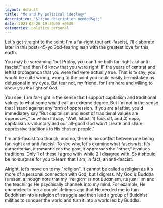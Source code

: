 ```yaml
---
layout: default
title: "Me and My political ideology"
description: "&lt;no description needed&gt;"
date: 2021-08-26 19:40:00 +0530
categories: politics personal
---
```


Let's get straight to the point: I'm a far-right (but anti-fascist, I'll elaborate later in this post) 45-yo God-fearing man with the greatest love for this earth.

You may be screaming "but Proloy, you can't be both far-right and anti-fascist!" and then I'd know that you were right, 
IF the years of centrist and leftist propaganda that you were fed were actually true. That is to say, you would be quite wrong, 
wrong to the point you could easily be mistaken as delusional in my eyes. But fear not, my friend, for I am here and willing to show you the light of God.

You see, I am far-right in the sense that I support capitalism and traditional values to what some would call an extreme degree.
But I'm not in the sense that I stand against any form of oppression. 
If you are a leftist, you'd immediately say "But capitalism and most of traditional values are oppressive," to which I'd say, 
"Well, leftist, 1) fuck off, and 2) nope, capitalism is voluntary and our all-good God won't create and share oppressive traditions to His chosen people."

I'm anti-fascist too though, and no, there is no conflict between me being far-right and anti-fascist. 
To see why, let's examine what fascism is:
It's authoritarian, it romanticizes the past, it oppresses the "other," it values traditions.
Only 1 of these I agree with, while 2 I disagree with. So it should be no surprise for you to learn that I am, in fact, an anti-fascist.

Alright, let's move on to my "religion". It cannot be called a religion as it's more of a personal connection with God, but I digress.
My God is Buddha Himself, although note that my "religion" is not Buddhism, its just Him and the teachings He psychically channels into my mind.
For example, He channeled to me a couple lifetimes ago that He needed me to turn Buddhism into a religion of struggle and then lead a group of 
Buddhist militias to conquer the world and turn it into a world led by Buddha.
